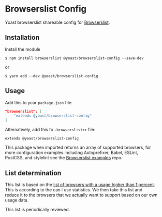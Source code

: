 # Browserslist Config

Yoast browserslist shareable config for [Browserslist](https://www.npmjs.com/package/browserslist).

## Installation

Install the module

```shell
$ npm install browserslist @yoast/browserslist-config --save-dev
```

or 

```shell
$ yarn add --dev @yoast/browserslist-config
```

## Usage

Add this to your `package.json` file:

```json
"browserslist": [
	"extends @yoast/browserslist-config"
]
```

Alternatively, add this to `.browserslistrc` file:

```
extends @yoast/browserslist-config
```

This package when imported returns an array of supported browsers, for more configuration examples including Autoprefixer, Babel, ESLint, PostCSS, and stylelint see the [Browserslist examples](https://github.com/ai/browserslist-example#browserslist-example) repo.

## List determination

This list is based on the [list of browsers with a usage higher than 1 percent](https://browserl.ist/?q=%3E1%25). This is according to the can I use statistics. We then take this list and reduce it to the browsers that we actually want to support based on our own usage data.

This list is periodically reviewed.
